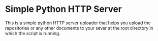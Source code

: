 # Simple Python HTTP Server
This is a simple python HTTP server uploader that helps you upload the repositories or any other documents to your sever at the root directory  in which the script is running.
